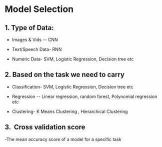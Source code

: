 # Model Selection

## 1. Type of Data:

  - Images & Vids -- CNN

  - Text/Speech Data- RNN

  - Numeric Data- SVM, Logistic Regression, Decision tree etc

## 2. Based on the task we need to carry

  - Classification- SVM, Logistic Regression, Decision tree etc

  - Regression -- Linear regression, random forest, Polynomial regression etc

  - Clustering- K Means Clustering , Hierarchical Clustering

## 3.  Cross validation score

  -The mean accuracy score of a model for a specific task
